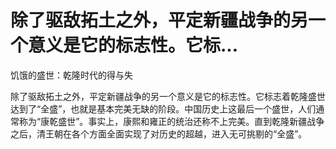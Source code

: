 # 除了驱敌拓土之外，平定新疆战争的另一个意义是它的标志性。它标...

饥饿的盛世：乾隆时代的得与失

除了驱敌拓土之外，平定新疆战争的另一个意义是它的标志性。它标志着乾隆盛世达到了“全盛”，也就是基本完美无缺的阶段。中国历史上这最后一个盛世，人们通常称为“康乾盛世”。事实上，康熙和雍正的统治还称不上完美。直到乾隆新疆战争之后，清王朝在各个方面全面实现了对历史的超越，进入无可挑剔的“全盛”。